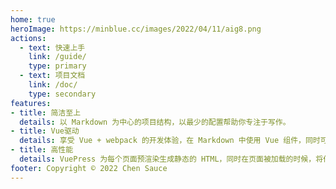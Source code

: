 ```yaml
---
home: true
heroImage: https://minblue.cc/images/2022/04/11/aig8.png
actions:
  - text: 快速上手
    link: /guide/
    type: primary
  - text: 项目文档
    link: /doc/
    type: secondary
features:
- title: 简洁至上
  details: 以 Markdown 为中心的项目结构，以最少的配置帮助你专注于写作。
- title: Vue驱动
  details: 享受 Vue + webpack 的开发体验，在 Markdown 中使用 Vue 组件，同时可以使用 Vue 来开发自定义主题。
- title: 高性能
  details: VuePress 为每个页面预渲染生成静态的 HTML，同时在页面被加载的时候，将作为 SPA 运行。
footer: Copyright © 2022 Chen Sauce 
---
```

